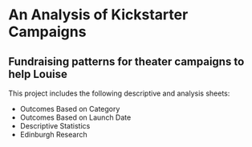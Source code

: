 # An Analysis of Kickstarter Campaigns
## Fundraising patterns for theater campaigns to help Louise
This project includes the following descriptive and analysis sheets:
* Outcomes Based on Category
* Outcomes Based on Launch Date
* Descriptive Statistics
* Edinburgh Research
